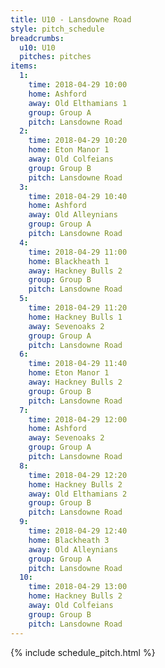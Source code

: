 ```yaml
---
title: U10 - Lansdowne Road
style: pitch_schedule
breadcrumbs:
  u10: U10
  pitches: pitches
items:
  1:
    time: 2018-04-29 10:00
    home: Ashford
    away: Old Elthamians 1
    group: Group A
    pitch: Lansdowne Road
  2:
    time: 2018-04-29 10:20
    home: Eton Manor 1
    away: Old Colfeians
    group: Group B
    pitch: Lansdowne Road
  3:
    time: 2018-04-29 10:40
    home: Ashford
    away: Old Alleynians
    group: Group A
    pitch: Lansdowne Road
  4:
    time: 2018-04-29 11:00
    home: Blackheath 1
    away: Hackney Bulls 2
    group: Group B
    pitch: Lansdowne Road
  5:
    time: 2018-04-29 11:20
    home: Hackney Bulls 1
    away: Sevenoaks 2
    group: Group A
    pitch: Lansdowne Road
  6:
    time: 2018-04-29 11:40
    home: Eton Manor 1
    away: Hackney Bulls 2
    group: Group B
    pitch: Lansdowne Road
  7:
    time: 2018-04-29 12:00
    home: Ashford
    away: Sevenoaks 2
    group: Group A
    pitch: Lansdowne Road
  8:
    time: 2018-04-29 12:20
    home: Hackney Bulls 2
    away: Old Elthamians 2
    group: Group B
    pitch: Lansdowne Road
  9:
    time: 2018-04-29 12:40
    home: Blackheath 3
    away: Old Alleynians
    group: Group A
    pitch: Lansdowne Road
  10:
    time: 2018-04-29 13:00
    home: Hackney Bulls 2
    away: Old Colfeians
    group: Group B
    pitch: Lansdowne Road
---
```


{% include schedule_pitch.html %}
